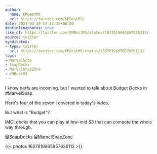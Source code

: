 ```yaml
---
author:
  name: KMBestMS
  url: https://twitter.com/KMBestMS/
date: 2023-03-20 14:13:32+00:00
dontinlinephotos: true
like_of: https://twitter.com/KMBestMS/status/1637819665857626113/
source: twitter
syndicated:
- type: twitter
  url: https://twitter.com/KMBestMS/status/1637819665857626113/
tags:
- MarvelSnap
- SnapDecks
- MarvelSnapZone
- KMBestMS
---
```


I know nerfs are incoming, but I wanted to talk about Budget Decks in #MarvelSnap. 



Here's four of the seven I covered in today's video. 



But what is "Budget"? 



IMO: decks that you can play at low-mid S3 that can compete the whole way through.



[@SnapDecks](https://twitter.com/SnapDecks/) [@MarvelSnapZone](https://twitter.com/MarvelSnapZone/) 

{{< photos 1637819665857626113 >}}